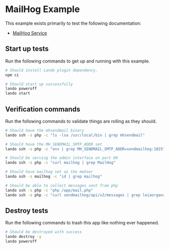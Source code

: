 MailHog Example
===============

This example exists primarily to test the following documentation:

* [MailHog Service](https://docs.devwithlando.io/tutorials/mailhog.html)

Start up tests
--------------

Run the following commands to get up and running with this example.

```bash
# Should install Lando plugin dependency.
npm ci
```

```bash
# Should start up successfully
lando poweroff
lando start
```

Verification commands
---------------------

Run the following commands to validate things are rolling as they should.

```bash
# Should have the mhsendmail binary
lando ssh -s php -c "ls -lsa /usr/local/bin | grep mhsendmail"

# Should have the MH_SENDMAIL_SMTP_ADDR set
lando ssh -s php -c "env | grep MH_SENDMAIL_SMTP_ADDR=sendmailhog:1025"

# Should be serving the admin interface on port 80
lando ssh -s php -c "curl mailhog | grep MailHog"

# Should have mailhog set as the meUser
lando ssh -s mailhog -c "id | grep mailhog"

# Should be able to collect messages sent from php
lando ssh -s php -c "php /app/mail.php"
lando ssh -s php -c "curl sendmailhog/api/v2/messages | grep leiaorgana@rebellion.mil"
```

Destroy tests
-------------

Run the following commands to trash this app like nothing ever happened.

```bash
# Should be destroyed with success
lando destroy -y
lando poweroff
```




